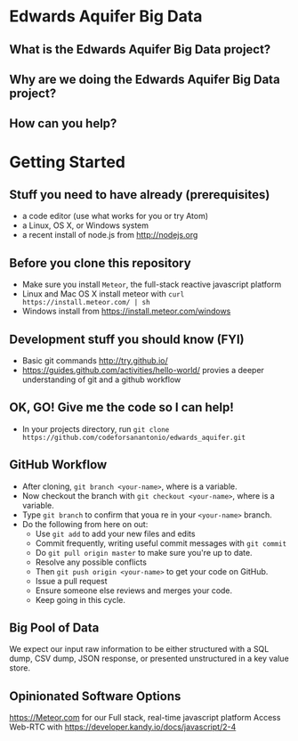 # Edwards Aquifer Big Data

## What is the Edwards Aquifer Big Data project?

## Why are we doing the Edwards Aquifer Big Data project?

## How can you help?

# Getting Started

## Stuff you need to have already (prerequisites)
- a code editor (use what works for you or try Atom)
- a Linux, OS X, or Windows system
- a recent install of node.js from http://nodejs.org

## Before you clone this repository
- Make sure you install `Meteor`, the full-stack reactive javascript platform
- Linux and Mac OS X install meteor with `curl https://install.meteor.com/ | sh`
- Windows install from https://install.meteor.com/windows

## Development stuff you should know (FYI)
- Basic git commands http://try.github.io/
- https://guides.github.com/activities/hello-world/ provies a deeper understanding of git and a github workflow

## OK, GO! Give me the code so I can help!
- In your projects directory, run `git clone https://github.com/codeforsanantonio/edwards_aquifer.git`

## GitHub Workflow
- After cloning, `git branch <your-name>`, where <your-name> is a variable.
- Now checkout the branch with `git checkout <your-name>`, where <your-name> is a variable.
- Type `git branch` to confirm that youa re in your `<your-name>` branch.
- Do the following from here on out:
  - Use `git add` to add your new files and edits
  - Commit frequently, writing useful commit messages with `git commit`
  - Do `git pull origin master` to make sure you're up to date.
  - Resolve any possible conflicts
  - Then `git push origin <your-name>` to get your code on GitHub.
  - Issue a pull request
  - Ensure someone else reviews and merges your code.
  - Keep going in this cycle.

## Big Pool of Data
We expect our input raw information to be either structured with a SQL dump, CSV dump, JSON response, or presented unstructured in a key value store.

## Opinionated Software Options

https://Meteor.com for our Full stack, real-time javascript platform
Access Web-RTC with https://developer.kandy.io/docs/javascript/2-4
